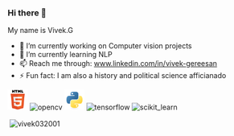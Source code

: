 ### Hi there 👋
My name is Vivek.G
- 🔭 I’m currently working on Computer vision projects
- 🌱 I’m currently learning NLP
- 📫 Reach me through: www.linkedin.com/in/vivek-gereesan
- ⚡ Fun fact: I am also a history and political science afficianado

<p align="left"><img src="https://raw.githubusercontent.com/devicons/devicon/master/icons/html5/html5-original-wordmark.svg" alt="html5" width="40" height="40"/> <img src="https://www.vectorlogo.zone/logos/opencv/opencv-icon.svg" alt="opencv" width="40" height="40"/> <img src="https://raw.githubusercontent.com/devicons/devicon/master/icons/python/python-original.svg" alt="python" width="40" height="40"/> <img src="https://www.vectorlogo.zone/logos/tensorflow/tensorflow-icon.svg" alt="tensorflow" width="40" height="40"/> <img src="https://upload.wikimedia.org/wikipedia/commons/0/05/Scikit_learn_logo_small.svg" alt="scikit_learn" width="40" height="40"/></p>

<p>&nbsp;<img align="center" src="https://github-readme-stats.vercel.app/api?username=vivek032001&show_icons=true" alt="vivek032001" /></p>
